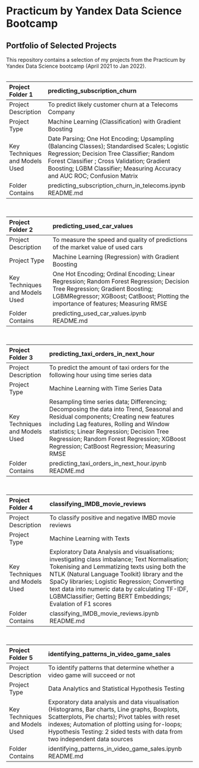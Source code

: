 # Practicum by Yandex Data Science Bootcamp<br />
## Portfolio of Selected Projects<br />
This repository contains a selection of my projects from the Practicum by Yandex Data Science bootcamp (April 2021 to Jan 2022).<br />
<br />

|**Project Folder 1** | predicting_subscription_churn|
|:------------- | :----------|
|Project Description| To predict likely customer churn at a Telecoms Company|
|Project Type| Machine Learning (Classification) with Gradient Boosting|
|Key Techniques and Models Used| Date Parsing; One Hot Encoding; Upsampling (Balancing Classes); Standardised Scales; Logistic Regression; Decision Tree Classifier; Random Forest Classifier ; Cross Validation; Gradient Boosting; LGBM Classifier; Measuring Accuracy and AUC ROC; Confusion Matrix|
|Folder Contains| predicting_subscription_churn_in_telecoms.ipynb<br /> README.md|
<br />

|**Project Folder 2** | predicting_used_car_values|
|:------------- | :----------|
|Project Description| To measure the speed and quality of predictions of the market value of used cars|
|Project Type| Machine Learning (Regression) with Gradient Boosting|
|Key Techniques and Models Used| One Hot Encoding; Ordinal Encoding; Linear Regression; Random Forest Regression; Decision Tree Regression; Gradient Boosting; LGBMRegressor; XGBoost; CatBoost; Plotting the importance of features; Measuring RMSE|
|Folder Contains| predicting_used_car_values.ipynb<br /> README.md|
<br />

|**Project Folder 3** | predicting_taxi_orders_in_next_hour|
|:------------- | :----------|
|Project Description| To predict the amount of taxi orders for the following hour using time series data|
|Project Type| Machine Learning with Time Series Data|
|Key Techniques and Models Used| Resampling time series data; Differencing; Decomposing the data into Trend, Seasonal and Residual components; Creating new features including Lag features, Rolling and Window statistics; Linear Regression; Decision Tree Regression; Random Forest Regression; XGBoost Regression; CatBoost Regression; Measuring RMSE|
|Folder Contains| predicting_taxi_orders_in_next_hour.ipynb<br /> README.md|
<br />

|**Project Folder 4** | classifying_IMDB_movie_reviews|
|:------------- | :----------|
|Project Description| To classify positive and negative IMBD movie reviews |
|Project Type|Machine Learning with Texts|
|Key Techniques and Models Used| Exploratory Data Analysis and visualisations; investigating class imbalance; Text Normalisation; Tokenising and Lemmatizing texts using both the NTLK (Natural Language Toolkit) library and the SpaCy libraries; Logistic Regression; Converting text data into numeric data by calculating TF-IDF, LGBMClassifier; Getting BERT Embeddings; Evalation of F1 scores|
|Folder Contains| classifying_IMDB_movie_reviews.ipynb<br /> README.md|
<br />

|**Project Folder 5** | identifying_patterns_in_video_game_sales|
|:------------- | :----------|
|Project Description| To identify patterns that determine whether a video game will succeed or not|
|Project Type|Data Analytics and Statistical Hypothesis Testing|
|Key Techniques and Models Used| Exporatory data analysis and data visualisation (Histograms, Bar charts, Line graphs, Boxplots, Scatterplots, Pie charts); Pivot tables with reset indexes; Automation of plotting using for-loops; Hypothesis Testing: 2 sided tests with data from two independent data sources|
|Folder Contains| identifying_patterns_in_video_game_sales.ipynb<br /> README.md|
<br />


